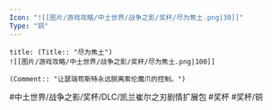 ```yaml
---
Icon: "![[图片/游戏攻略/中土世界/战争之影/奖杯/尽为焦土.png|30]]"
Type: "铜"
---
```

```ad-common-bronze-trophy
title: (Title:: "尽为焦土")
![[图片/游戏攻略/中土世界/战争之影/奖杯/尽为焦土.png|100]]

(Comment:: "让瑟瑞苟斯特永远脱离索伦魔爪的控制。")
```

#中土世界/战争之影/奖杯/DLC/凯兰崔尔之刃剧情扩展包 #奖杯 #奖杯/铜
